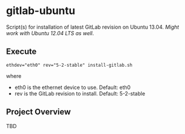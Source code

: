 # gitlab-ubuntu

Script(s) for installation of latest GitLab revision on Ubuntu 13.04.
_Might work with Ubuntu 12.04 LTS as well_.

## Execute

	ethdev="eth0" rev="5-2-stable" install-gitlab.sh

where

* eth0 is the ethernet device to use.  Default: eth0
* rev is the GitLab revision to install.  Default: 5-2-stable

## Project Overview

TBD
